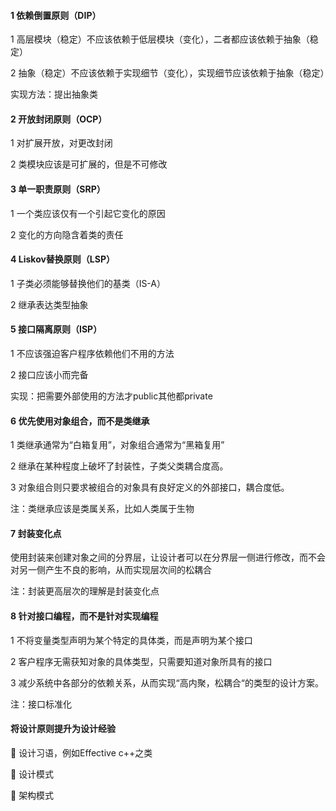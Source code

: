 #### 1 依赖倒置原则（DIP）
1	高层模块（稳定）不应该依赖于低层模块（变化），二者都应该依赖于抽象（稳定）  


2	抽象（稳定）不应该依赖于实现细节（变化），实现细节应该依赖于抽象（稳定）  


实现方法：提出抽象类
#### 2 开放封闭原则（OCP）
1	对扩展开放，对更改封闭  


2	类模块应该是可扩展的，但是不可修改  


#### 3 单一职责原则（SRP）
1	一个类应该仅有一个引起它变化的原因  


2	变化的方向隐含着类的责任  


#### 4 Liskov替换原则（LSP）
1	子类必须能够替换他们的基类（IS-A）  


2	继承表达类型抽象
#### 5 接口隔离原则（ISP）
1	不应该强迫客户程序依赖他们不用的方法  


2	接口应该小而完备  


实现：把需要外部使用的方法才public其他都private
#### 6 优先使用对象组合，而不是类继承  

1	类继承通常为“白箱复用”，对象组合通常为“黑箱复用”  


2	继承在某种程度上破坏了封装性，子类父类耦合度高。  


3	对象组合则只要求被组合的对象具有良好定义的外部接口，耦合度低。  


注：类继承应该是类属关系，比如人类属于生物  


#### 7 封装变化点
使用封装来创建对象之间的分界层，让设计者可以在分界层一侧进行修改，而不会对另一侧产生不良的影响，从而实现层次间的松耦合  


注：封装更高层次的理解是封装变化点
#### 8 针对接口编程，而不是针对实现编程
1	不将变量类型声明为某个特定的具体类，而是声明为某个接口  


2	客户程序无需获知对象的具体类型，只需要知道对象所具有的接口  


3	减少系统中各部分的依赖关系，从而实现“高内聚，松耦合“的类型的设计方案。  


注：接口标准化

#### 将设计原则提升为设计经验
	设计习语，例如Effective c++之类  


	设计模式  


	架构模式

